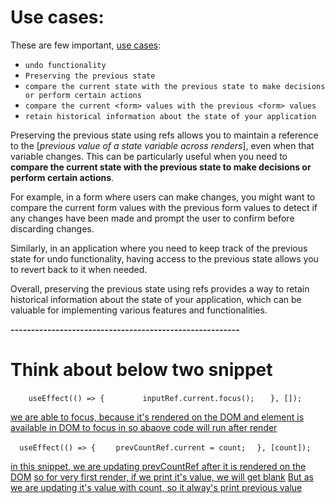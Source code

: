 # Use cases:

These are few important, [use cases]():

- `undo functionality`
- `Preserving the previous state`
- `compare the current state with the previous state to make decisions or perform certain actions`
- `compare the current <form> values with the previous <form> values`
- `retain historical information about the state of your application`

Preserving the previous state using refs allows you to maintain a reference to the [_previous value of a state variable across renders_], even when that variable changes. This can be particularly useful when you need to **compare the current state with the previous state to make decisions or perform certain actions**.

For example, in a form where users can make changes, you might want to compare the current form values with the previous form values to detect if any changes have been made and prompt the user to confirm before discarding changes.

Similarly, in an application where you need to keep track of the previous state for undo functionality, having access to the previous state allows you to revert back to it when needed.

Overall, preserving the previous state using refs provides a way to retain historical information about the state of your application, which can be valuable for implementing various features and functionalities.

**--------------------------------------------------------**

# Think about below two snippet

`    useEffect(() => {`
`        inputRef.current.focus();`
`   }, []);`

[ we are able to focus, because it's rendered on the DOM and element is available in DOM to focus in ]()
[ so abaove code will run after render]()

`  useEffect(() => {`
`    prevCountRef.current = count;`
`  }, [count]);`

[ in this snippet, we are updating prevCountRef after it is rendered on the DOM]()
[ so for very first render, if we print it's value, we will get blank]()
[ But as we are updating it's value with count, so it alway's print previous value]()
